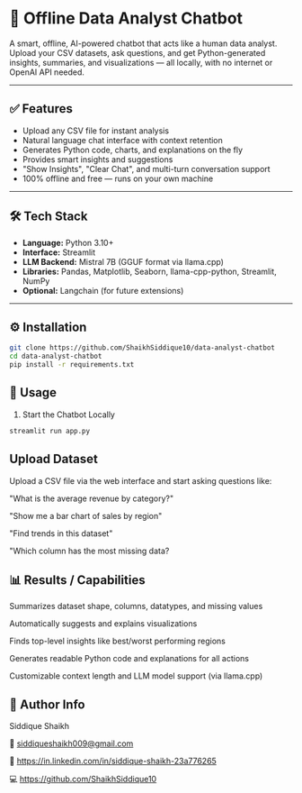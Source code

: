# 🤖 Offline Data Analyst Chatbot

A smart, offline, AI-powered chatbot that acts like a human data analyst. Upload your CSV datasets, ask questions, and get Python-generated insights, summaries, and visualizations — all locally, with no internet or OpenAI API needed.

---

## ✅ Features

- Upload any CSV file for instant analysis
- Natural language chat interface with context retention
- Generates Python code, charts, and explanations on the fly
- Provides smart insights and suggestions
- "Show Insights", "Clear Chat", and multi-turn conversation support
- 100% offline and free — runs on your own machine

---

## 🛠 Tech Stack

- **Language:** Python 3.10+
- **Interface:** Streamlit
- **LLM Backend:** Mistral 7B (GGUF format via llama.cpp)
- **Libraries:** Pandas, Matplotlib, Seaborn, llama-cpp-python, Streamlit, NumPy
- **Optional:** Langchain (for future extensions)

---

## ⚙️ Installation

```bash
git clone https://github.com/ShaikhSiddique10/data-analyst-chatbot
cd data-analyst-chatbot
pip install -r requirements.txt
```

## 🚀 Usage
1. Start the Chatbot Locally
```bash
streamlit run app.py
```

##  Upload Dataset
Upload a CSV file via the web interface and start asking questions like:

"What is the average revenue by category?"

"Show me a bar chart of sales by region"

"Find trends in this dataset"

"Which column has the most missing data?


## 📊 Results / Capabilities
Summarizes dataset shape, columns, datatypes, and missing values

Automatically suggests and explains visualizations

Finds top-level insights like best/worst performing regions

Generates readable Python code and explanations for all actions

Customizable context length and LLM model support (via llama.cpp)

## 👤 Author Info
Siddique Shaikh 

📧 siddiqueshaikh009@gmail.com

🔗 https://in.linkedin.com/in/siddique-shaikh-23a776265

💻 https://github.com/ShaikhSiddique10

